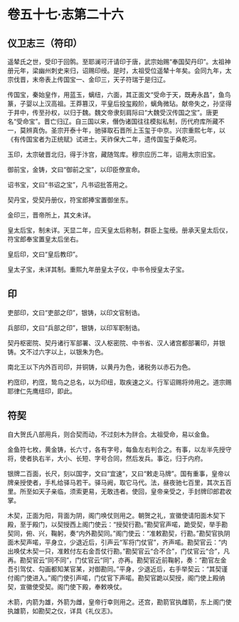 # 卷五十七·志第二十六

## 仪卫志三（符印）

遥辇氏之世，受印于回鹘。至耶澜可汗请印于唐，武宗始赐“奉国契丹印”。太祖神册元年，梁幽州刺史来归，诏赐印绶。是时，太祖受位遥辇十年矣。会同九年，太宗伐晋，末帝表上传国宝一、金印三，天子符瑞于是归辽。

传国宝，秦始皇作，用蓝玉，螭纽，六面，其正面文“受命于天，既寿永昌”，鱼鸟篆，子婴以上汉高祖。王莽篡汉，平皇后投玺殿阶，螭角微玷。献帝失之，孙坚得于井中，传至孙权，以归于魏。魏文帝隶刻肩际曰“大魏受汉传国之宝”。唐更名“受命宝”。晋亡归辽。自三国以来，僭伪诸国往往模拟私制，历代府库所藏不一，莫辨真伪。圣宗开泰十年，驰驿取石晋所上玉玺于中京。兴宗重熙七年，以《有传国宝者为正统赋》试进士。天祚保大二年，遗传国玺于桑乾河。

玉印，太宗破晋北归，得于汴宫，藏随驾库。穆宗应历二年，诏用太宗旧宝。

御前宝，金铸，文曰“御前之宝”，以印臣僚宣命。

诏书宝，文曰“书诏之宝”，凡书诏批答用之。

契丹宝，受契丹册仪，符宝郎捧宝置御坐东。

金印三，晋帝所上，其文未详。

皇太后宝，制未详。天显二年，应天皇太后称制，群臣上玺绶。册承天皇太后仪，符宝郎奉宝置皇太后坐右。

皇后印，文曰“皇后教印”。

皇太子宝，未详其制。重熙九年册皇太子仪，中书令授皇太子宝。

## 印

吏部印，文曰“吏部之印”，银铸，以印文官制诰。

兵部印，文曰“兵部之印”，银铸，以印军职制诰。

契丹枢密院、契丹诸行军部署、汉人枢密院、中书省、汉人诸宫都部署印，并银铸。文不过六字以上，以银朱为色。

南北王以下内外百司印，并铜铸，以黄丹为色，诸税务以赤石为色。

杓窊印，杓窊，鸷鸟之总名，以为印纽，取疾速之义。行军诏赐将帅用之。道宗赐耶律仁先鹰纽印，即此。

## 符契

自大贺氏八部用兵，则合契而动，不过刻木为牉合。太祖受命，易以金鱼。

金鱼符七枚，黄金铸，长六寸，各有字号，每鱼左右判合之。有事，以左半先授守将，使者执右半，大小、长短、字号合同，然后发兵。事讫，归于内府。

银牌二百面，长尺，刻以国字，文曰“宜速”，又曰“敕走马牌”。国有重事，皇帝以牌亲授使者，手札给驿马若干。驿马阙，取它马代。法，昼夜驰七百里，其次五百里。所至如天子亲临，须索更易，无敢违者。使回，皇帝亲受之，手封牌印郎君收掌。

木契，正面为阳，背面为阴，阁门唤仗则用之。朝贺之礼，宣徽使请阳面木契下殿，至于殿门，以契授西上阁门使云：“授契行勘。”勘契官声喏，跪受契，举手勘契同，俯、兴，鞠躬，奏“内外勘契同。”阁门使云：“准敕勘契，行勘。”勘契官执阴面木契声喏，平身立，少退近后，引声云“军将门仗官”，齐声喏。勘契官云：“内出唤仗木契一只，准敕付左右金吾仗行勘。”勘契官云“合不合”，门仗官云“合”，凡再。勘契官云“同不同”，门仗官云“同”，亦再。勘契官近前鞠躬，奏：“勘官左金吾引驾仗、勾画都知某官某，对御勘同。”平身，少退近后，右手举契云：“其契谨付阁门使进入。”阁门使引声喏，门仗官下声喏。勘契官跪以契授，阁门使上殿纳契，宣徽使受契。阁门使下殿，奉敕唤仗。

木箭，内箭为雄，外箭为雌，皇帝行幸则用之。还宫，勘箭官执雌箭，东上阁门使执雄箭，如勘契之仪，详具《礼仪志》。
